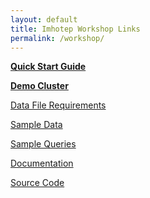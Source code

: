 ```yaml
---
layout: default
title: Imhotep Workshop Links
permalink: /workshop/
---
```


**[Quick Start Guide](/imhotep/docs/quick-start)**

**[Demo Cluster](http://54.214.252.202/iql)**

[Data File Requirements](/imhotep/docs/data-file-requirements/)

[Sample Data](/imhotep/docs/sample-data)

[Sample Queries](/imhotep/docs/sample-queries)

[Documentation](/imhotep)

[Source Code](https://github.com/indeedeng/imhotep)

